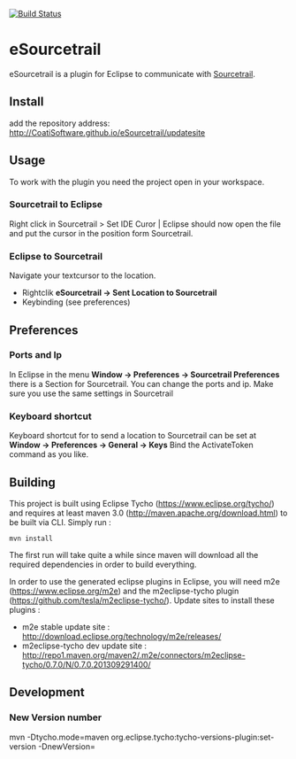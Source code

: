 
[![Build
Status](https://travis-ci.org/CoatiSoftware/eSourcetrail.svg?branch=master)](https://travis-ci.org/CoatiSoftware/eSourcetrail)

# eSourcetrail

eSourcetrail is a plugin for Eclipse to communicate with [Sourcetrail](https://Sourcetrail.com).

## Install

add the repository address: http://CoatiSoftware.github.io/eSourcetrail/updatesite

## Usage

To work with the plugin you need the project open in your workspace.

### Sourcetrail to Eclipse

Right click in Sourcetrail > Set IDE Curor | Eclipse should now open the file and put the cursor in the position form Sourcetrail.

### Eclipse to Sourcetrail

Navigate your textcursor to the location.

* Rightclik **eSourcetrail -> Sent Location to Sourcetrail**
* Keybinding (see preferences)

## Preferences

### Ports and Ip

In Eclipse in the menu **Window -> Preferences -> Sourcetrail Preferences** there is a Section for Sourcetrail.
You can change the ports and ip.
Make sure you use the same settings in Sourcetrail

### Keyboard shortcut

Keyboard shortcut for to send a location to Sourcetrail can be set at **Window -> Preferences -> General -> Keys**
Bind the ActivateToken command as you like.

## Building

This project is built using Eclipse Tycho (https://www.eclipse.org/tycho/) and requires at least maven 3.0 (http://maven.apache.org/download.html) to be built via CLI.
Simply run :

    mvn install

The first run will take quite a while since maven will download all the required dependencies in order to build everything.

In order to use the generated eclipse plugins in Eclipse, you will need m2e (https://www.eclipse.org/m2e)
and the m2eclipse-tycho plugin (https://github.com/tesla/m2eclipse-tycho/). Update sites to install these plugins :

* m2e stable update site : http://download.eclipse.org/technology/m2e/releases/
* m2eclipse-tycho dev update site : http://repo1.maven.org/maven2/.m2e/connectors/m2eclipse-tycho/0.7.0/N/0.7.0.201309291400/

## Development

### New Version number

mvn -Dtycho.mode=maven org.eclipse.tycho:tycho-versions-plugin:set-version -DnewVersion=<newVersion>
